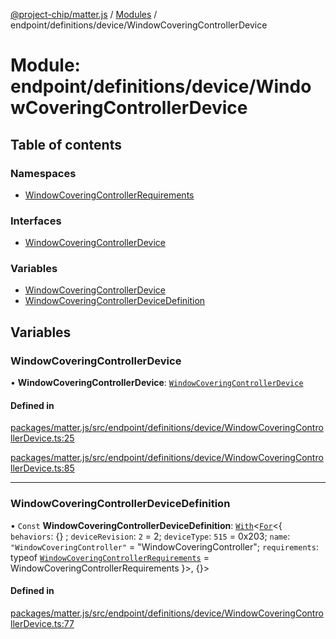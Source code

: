 [@project-chip/matter.js](../README.md) / [Modules](../modules.md) / endpoint/definitions/device/WindowCoveringControllerDevice

# Module: endpoint/definitions/device/WindowCoveringControllerDevice

## Table of contents

### Namespaces

- [WindowCoveringControllerRequirements](endpoint_definitions_device_WindowCoveringControllerDevice.WindowCoveringControllerRequirements.md)

### Interfaces

- [WindowCoveringControllerDevice](../interfaces/endpoint_definitions_device_WindowCoveringControllerDevice.WindowCoveringControllerDevice.md)

### Variables

- [WindowCoveringControllerDevice](endpoint_definitions_device_WindowCoveringControllerDevice.md#windowcoveringcontrollerdevice)
- [WindowCoveringControllerDeviceDefinition](endpoint_definitions_device_WindowCoveringControllerDevice.md#windowcoveringcontrollerdevicedefinition)

## Variables

### WindowCoveringControllerDevice

• **WindowCoveringControllerDevice**: [`WindowCoveringControllerDevice`](../interfaces/endpoint_definitions_device_WindowCoveringControllerDevice.WindowCoveringControllerDevice.md)

#### Defined in

[packages/matter.js/src/endpoint/definitions/device/WindowCoveringControllerDevice.ts:25](https://github.com/project-chip/matter.js/blob/6d3b6a5d957d88a9231d6ecab4bb41f8133112be/packages/matter.js/src/endpoint/definitions/device/WindowCoveringControllerDevice.ts#L25)

[packages/matter.js/src/endpoint/definitions/device/WindowCoveringControllerDevice.ts:85](https://github.com/project-chip/matter.js/blob/6d3b6a5d957d88a9231d6ecab4bb41f8133112be/packages/matter.js/src/endpoint/definitions/device/WindowCoveringControllerDevice.ts#L85)

___

### WindowCoveringControllerDeviceDefinition

• `Const` **WindowCoveringControllerDeviceDefinition**: [`With`](node_export._internal_.md#with)\<[`For`](behavior_cluster_export._internal_.EndpointType.md#for)\<\{ `behaviors`: {} ; `deviceRevision`: ``2`` = 2; `deviceType`: ``515`` = 0x203; `name`: ``"WindowCoveringController"`` = "WindowCoveringController"; `requirements`: typeof [`WindowCoveringControllerRequirements`](endpoint_definitions_device_WindowCoveringControllerDevice.WindowCoveringControllerRequirements.md) = WindowCoveringControllerRequirements }\>, {}\>

#### Defined in

[packages/matter.js/src/endpoint/definitions/device/WindowCoveringControllerDevice.ts:77](https://github.com/project-chip/matter.js/blob/6d3b6a5d957d88a9231d6ecab4bb41f8133112be/packages/matter.js/src/endpoint/definitions/device/WindowCoveringControllerDevice.ts#L77)
